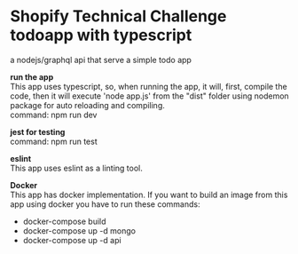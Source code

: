 # Shopify Technical Challenge todoapp with typescript
a nodejs/graphql api that serve a simple todo app 

**run the app**</br>
This app uses typescript, so, when running the app, it will, first, compile the code,
then it will execute 'node app.js' from the "dist" folder using nodemon package for auto reloading and compiling.</br>
command: npm run dev

**jest for testing**</br>
command: npm run test

**eslint**</br>
This app uses eslint as a linting tool.

**Docker**</br>
This app has docker implementation.
If you want to build an image from this app using docker you have to run these commands:
  - docker-compose build
  - docker-compose up -d mongo
  - docker-compose up -d api
